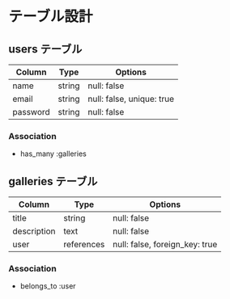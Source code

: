 # テーブル設計

## users テーブル

| Column   | Type   | Options                   |
| -------- | ------ | ------------------------- |
| name     | string | null: false               |
| email    | string | null: false, unique: true |
| password | string | null: false               |

### Association

- has_many :galleries

## galleries テーブル

| Column      | Type       | Options                        |
| ----------- | ---------- | ------------------------------ |
| title       | string     | null: false                    |
| description | text       | null: false                    |
| user        | references | null: false, foreign_key: true |

### Association

- belongs_to :user
